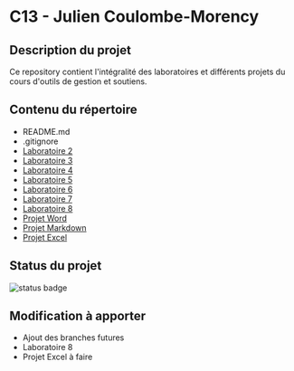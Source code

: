 # C13 - Julien Coulombe-Morency 

## Description du projet

Ce repository contient l'intégralité des laboratoires et différents projets du cours d'outils de gestion et soutiens.   

## Contenu du répertoire

- README.md
- .gitignore
- [Laboratoire 2](https://github.com/crosscutgymnast/C13/tree/main/2%20-%20Documents%20d'information)
- [Laboratoire 3](https://github.com/crosscutgymnast/C13/tree/main/3%20-%20Rapport%20en%20collaboration%20universellement%20accessible)
- [Laboratoire 4](https://github.com/crosscutgymnast/C13/tree/main/4%20-%20Cr%C3%A9er%20un%20fichier%20de%20renseignements)
- [Laboratoire 5](https://github.com/crosscutgymnast/C13/tree/main/5%20-%20Cr%C3%A9er%20un%20d%C3%A9p%C3%B4t%20personnel)
- [Laboratoire 6](https://github.com/crosscutgymnast/C13/tree/main/6%20-%20Les%20d%C3%A9penses%20de%20la%20compagnie)
- [Laboratoire 7](https://github.com/crosscutgymnast/C13/tree/main/7%20-%20Cr%C3%A9er%20un%20budget)
- [Laboratoire 8](https://github.com/crosscutgymnast/C13/tree/main/8%20-%20De%20jolis%20graphiques)
- [Projet Word](https://github.com/crosscutgymnast/C13/tree/main/P01%20-%20Projet%20Word)
- [Projet Markdown](https://github.com/crosscutgymnast/C13/tree/main/P02%20-%20Projet%20Markdown)
- [Projet Excel](https://github.com/crosscutgymnast/C13/tree/main/P03%20-%20Projet%20Excel)

## Status du projet

![status badge](https://img.shields.io/badge/C13-En%20cours-yellow)

## Modification à apporter

- Ajout des branches futures
- Laboratoire 8
- Projet Excel à faire

